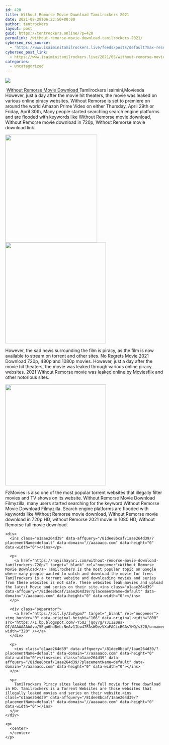 ```yaml
---
id: 420
title: Without Remorse Movie Download Tamilrockers 2021
date: 2021-08-29T06:23:50+00:00
author: tentrockers
layout: post
guid: https://tentrockers.online/?p=420
permalink: /without-remorse-movie-download-tamilrockers-2021/
cyberseo_rss_source:
  - 'https://www.isaiminitamilrockers.live/feeds/posts/default?max-results=150&start-index=1'
cyberseo_post_link:
  - https://www.isaiminitamilrockers.live/2021/05/without-remorse-movie-download.html
categories:
  - Uncategorized
---
```

<div class="media_block">
  <img src="https://1.bp.blogspot.com/-If_vlAyE73A/YJIICbayweI/AAAAAAAAAvU/jWVQSaYSQnkp951dpZUCmNZiFsgrA4_uQCLcBGAsYHQ/s72-w292-h341-c/yNVpQFDHDia66AnTB24I1Z3qi5R.jpg" class="media_thumbnail" />
</div>

<meta content="&nbsp; Without Remorse Movie Download Tamilrockers Isaimini,Moviesda However, just a day after the movie hit theaters, the movie was leaked on va..." name="twitter:description" />

  


<center>
</center>

&nbsp;<a href="https://www.tamilrockers.co.nz/without-remorse-movie-download-tamilrockers/" target="_blank" rel="noopener">Without Remorse Movie Download </a>Tamilrockers Isaimini,Moviesda However, just a day after the movie hit theaters, the movie was leaked on various online piracy websites. Without Remorse is set to premiere on around the world Amazon Prime Video on either Thursday, April 29th or Friday, April 30th, Many people started searching search engine platforms and are flooded with keywords like Without Remorse movie download, Without Remorse movie download in 720p, Without Remorse movie download link.

<ins data-width="300" data-height="250" class="h256735e318" data-domain="//bonepa.com" data-affquery="/7fca74ae72/256735e318/?placementName=default"></ins>

<div class="separator">
  <a href="https://1.bp.blogspot.com/-If_vlAyE73A/YJIICbayweI/AAAAAAAAAvU/jWVQSaYSQnkp951dpZUCmNZiFsgrA4_uQCLcBGAsYHQ/s883/yNVpQFDHDia66AnTB24I1Z3qi5R.jpg"><img loading="lazy" border="0" data-original-height="883" data-original-width="581" height="341" src="https://1.bp.blogspot.com/-If_vlAyE73A/YJIICbayweI/AAAAAAAAAvU/jWVQSaYSQnkp951dpZUCmNZiFsgrA4_uQCLcBGAsYHQ/w292-h341/yNVpQFDHDia66AnTB24I1Z3qi5R.jpg" width="292" /></a>
</div>



<div class="separator">
  <a href="https://bit.ly/3uVypm7" target="_blank" rel="noopener"><img border="0" data-original-height="166" data-original-width="800" src="https://1.bp.blogspot.com/-PEs4iBjAr8s/YJIIKdf-KDI/AAAAAAAAAvY/gVGoWMTfJ0MwvZTfjLVfNl_inU85c192QCLcBGAsYHQ/s320/unnamed.gif" width="320" /></a>
</div>

<ins class="y75017219b8" data-affquery="/0792dd950e/75017219b8/?placementName=default" data-domain="//aaaaaco.com" data-height="250" data-width="300"></ins>

However, the sad news surrounding the film is piracy, as the film is now available to stream on torrent and other sites. No Regrets Movie 2021 Download 720p, 480p and 1080p movies. However, just a day after the movie hit theaters, the movie was leaked through various online piracy websites. 2021 Without Remorse movie was leaked online by Moviesflix and other notorious sites.<ins class="y75017219b8" data-affquery="/0792dd950e/75017219b8/?placementName=default" data-domain="//aaaaaco.com" data-height="250" data-width="300"></ins>

<div class="separator">
  <a href="https://bit.ly/3uVypm7" target="_blank" rel="noopener"><img border="0" data-original-height="166" data-original-width="800" src="https://1.bp.blogspot.com/-zUN1aFhyMtE/YJIIPcoAeXI/AAAAAAAAAvc/GJAROsQ4Uk8_ykbyOq1UfxvKVNZ_hlwZwCLcBGAsYHQ/s320/unnamed.gif" width="320" /></a>
</div>

FzMovies is also one of the most popular torrent websites that illegally filter movies and TV shows on its website. Without Remorse Movie Download Filmyzilla, many users started searching for the keyword Without Remorse Movie Download Filmyzilla. Search engine platforms are flooded with keywords like Without Remorse movie download, Without Remorse movie download in 720p HD, without Remorse 2021 movie in 1080 HD, Without Remorse full movie download.

<div>
  <div class="separator">
  </div>
  
  <p>
    <ins class="o1aae264d39" data-affquery="/81dee8bcaf/1aae264d39/?placementName=default" data-domain="//aaaaaco.com" data-height="0" data-width="0"></ins></div> 
    
    <div>
      <ins class="o1aae264d39" data-affquery="/81dee8bcaf/1aae264d39/?placementName=default" data-domain="//aaaaaco.com" data-height="0" data-width="0"></ins></p> 
      
      <p>
        <a href="https://nayishayari.com/without-remorse-movie-download-tamilrockers-720p/" target="_blank" rel="noopener">Without Remorse Movie Download</a> Tamilrockers is the most popular topic on Google where many people wanted to watch and download the movie for free. Tamilrockers is a torrent website and downloading movies and series from these websites is not safe. These websites leak movies and upload the latest Movie and series on their site.<ins class="o1aae264d39" data-affquery="/81dee8bcaf/1aae264d39/?placementName=default" data-domain="//aaaaaco.com" data-height="0" data-width="0"></ins>
      </p>
      
      <div class="separator">
        <a href="https://bit.ly/3uVypm7" target="_blank" rel="noopener"><img border="0" data-original-height="166" data-original-width="800" src="https://1.bp.blogspot.com/-Y5Q2_jqoy7g/YJIIZ0us-OI/AAAAAAAAAvo/5Eqo6hdBeLcNeAv1ILw47FAsWOezVXaFACLcBGAsYHQ/s320/unnamed.gif" width="320" /></a>
      </div>
      
      <p>
        <ins class="o1aae264d39" data-affquery="/81dee8bcaf/1aae264d39/?placementName=default" data-domain="//aaaaaco.com" data-height="0" data-width="0"></ins><ins class="o1aae264d39" data-affquery="/81dee8bcaf/1aae264d39/?placementName=default" data-domain="//aaaaaco.com" data-height="0" data-width="0"></ins>
      </p>
      
      <p>
        Tamilrockers Piracy sites leaked the full movie for free download in HD. Tamilrockers is a Torrent Websites are those websites that illegally leaked movies and series on their website.<ins class="o1aae264d39" data-affquery="/81dee8bcaf/1aae264d39/?placementName=default" data-domain="//aaaaaco.com" data-height="0" data-width="0"></ins>
      </p>
    </div>
    
    <p>
      <center>
      </center>
    </p>